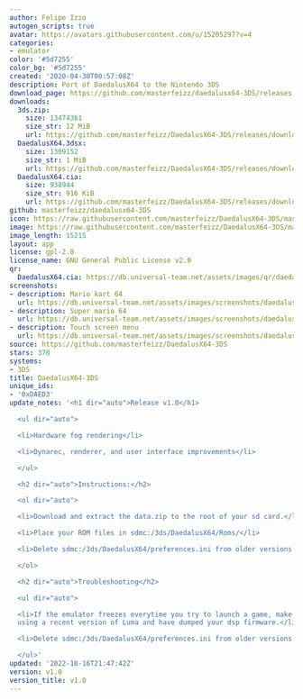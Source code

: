 ```yaml
---
author: Felipe Izzo
autogen_scripts: true
avatar: https://avatars.githubusercontent.com/u/15205297?v=4
categories:
- emulator
color: '#5d7255'
color_bg: '#5d7255'
created: '2020-04-30T00:57:08Z'
description: Port of DaedalusX64 to the Nintendo 3DS
download_page: https://github.com/masterfeizz/daedalusx64-3DS/releases
downloads:
  3ds.zip:
    size: 13474361
    size_str: 12 MiB
    url: https://github.com/masterfeizz/DaedalusX64-3DS/releases/download/v1.0/3ds.zip
  DaedalusX64.3dsx:
    size: 1309152
    size_str: 1 MiB
    url: https://github.com/masterfeizz/DaedalusX64-3DS/releases/download/v1.0/DaedalusX64.3dsx
  DaedalusX64.cia:
    size: 938944
    size_str: 916 KiB
    url: https://github.com/masterfeizz/DaedalusX64-3DS/releases/download/v1.0/DaedalusX64.cia
github: masterfeizz/daedalusx64-3DS
icon: https://raw.githubusercontent.com/masterfeizz/DaedalusX64-3DS/master/Source/SysCTR/Resources/icon.png
image: https://raw.githubusercontent.com/masterfeizz/DaedalusX64-3DS/master/Source/SysCTR/Resources/banner.png
image_length: 15215
layout: app
license: gpl-2.0
license_name: GNU General Public License v2.0
qr:
  DaedalusX64.cia: https://db.universal-team.net/assets/images/qr/daedalusx64-cia.png
screenshots:
- description: Mario kart 64
  url: https://db.universal-team.net/assets/images/screenshots/daedalusx64-3ds/mario-kart-64.png
- description: Super mario 64
  url: https://db.universal-team.net/assets/images/screenshots/daedalusx64-3ds/super-mario-64.png
- description: Touch screen menu
  url: https://db.universal-team.net/assets/images/screenshots/daedalusx64-3ds/touch-screen-menu.png
source: https://github.com/masterfeizz/DaedalusX64-3DS
stars: 370
systems:
- 3DS
title: DaedalusX64-3DS
unique_ids:
- '0xDAED3'
update_notes: '<h1 dir="auto">Release v1.0</h1>

  <ul dir="auto">

  <li>Hardware fog rendering</li>

  <li>Dynarec, renderer, and user interface improvements</li>

  </ul>

  <h2 dir="auto">Instructions:</h2>

  <ol dir="auto">

  <li>Download and extract the data.zip to the root of your sd card.</li>

  <li>Place your ROM files in sdmc:/3ds/DaedalusX64/Roms/</li>

  <li>Delete sdmc:/3ds/DaedalusX64/preferences.ini from older versions if present</li>

  </ol>

  <h2 dir="auto">Troubleshooting</h2>

  <ul dir="auto">

  <li>If the emulator freezes everytime you try to launch a game, make sure you are
  using a recent version of Luma and have dumped your dsp firmware.</li>

  <li>Delete sdmc:/3ds/DaedalusX64/preferences.ini from older versions if present</li>

  </ul>'
updated: '2022-10-16T21:47:42Z'
version: v1.0
version_title: v1.0
---
```


